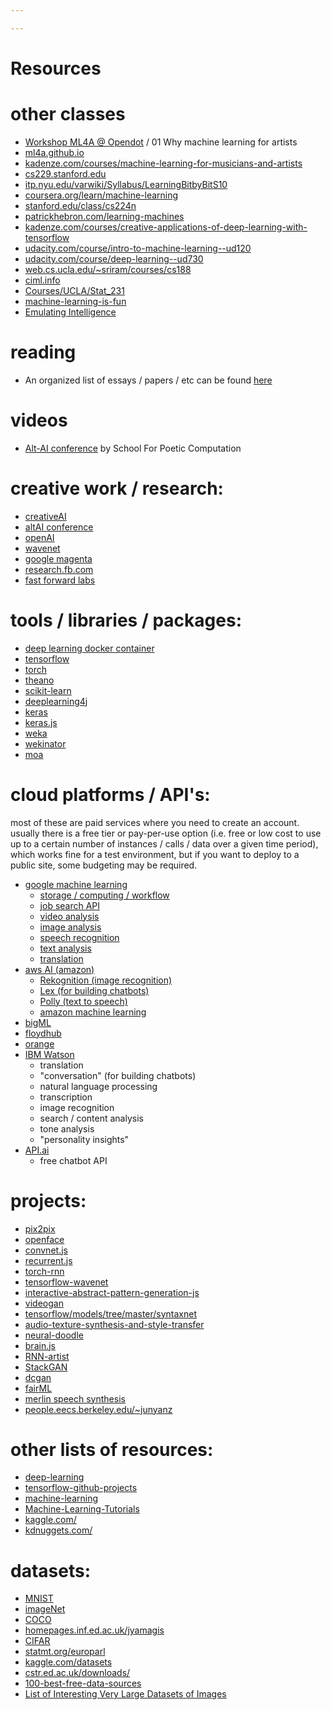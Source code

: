 ```yaml
---

---
```


Resources
=========

# other classes
* [Workshop ML4A @ Opendot](https://www.youtube.com/watch?v=yHOmMCY589Y) / 01 Why machine learning for artists
* [ml4a.github.io](https://ml4a.github.io/)
* [kadenze.com/courses/machine-learning-for-musicians-and-artists](https://www.kadenze.com/courses/machine-learning-for-musicians-and-artists-v/info)
* [cs229.stanford.edu](http://cs229.stanford.edu/)
* [itp.nyu.edu/varwiki/Syllabus/LearningBitbyBitS10](https://itp.nyu.edu/varwiki/Syllabus/LearningBitbyBitS10)
* [coursera.org/learn/machine-learning](https://www.coursera.org/learn/machine-learning)
* [stanford.edu/class/cs224n](http://web.stanford.edu/class/cs224n/)
* [patrickhebron.com/learning-machines](http://www.patrickhebron.com/learning-machines/)
* [kadenze.com/courses/creative-applications-of-deep-learning-with-tensorflow](https://www.kadenze.com/courses/creative-applications-of-deep-learning-with-tensorflow-iv/info)
* [udacity.com/course/intro-to-machine-learning--ud120](https://www.udacity.com/course/intro-to-machine-learning--ud120)
* [udacity.com/course/deep-learning--ud730](https://www.udacity.com/course/deep-learning--ud730)
* [web.cs.ucla.edu/~sriram/courses/cs188](http://web.cs.ucla.edu/~sriram/courses/cs188.winter-2017/html/index.html)
* [ciml.info](http://ciml.info/)
* [Courses/UCLA/Stat_231](http://www.stat.ucla.edu/~sczhu/Courses/UCLA/Stat_231/Stat_231.html)
* [machine-learning-is-fun](https://medium.com/@ageitgey/machine-learning-is-fun-80ea3ec3c471)
* [Emulating Intelligence](https://github.com/learning-gardens/_emulating_intelligence)

# reading
* An organized list of essays / papers / etc can be found [here](/readings/README.md)

# videos
* [Alt-AI conference](http://genekogan.com/alt-AI/#watch) by School For Poetic Computation

# creative work / research:
* <a href="http://www.creativeai.net/">creativeAI</a><br>
* <a href="http://genekogan.com/alt-AI/">altAI conference</a><br>
* <a href="https://openai.com/">openAI</a><br>
* <a href="https://deepmind.com/blog/wavenet-generative-model-raw-audio/">wavenet</a><br>
* <a href="https://magenta.tensorflow.org/welcome-to-magenta">google magenta</a><br>
* <a href="https://research.fb.com/">research.fb.com</a><br>
* <a href="http://www.fastforwardlabs.com/">fast forward labs</a><br>

# tools / libraries / packages:
* <a href="https://github.com/floydhub/dl-docker">deep learning docker container</a><br>
* <a href="https://www.tensorflow.org/">tensorflow</a><br>
* <a href="http://torch.ch/">torch</a><br>
* <a href="http://deeplearning.net/software/theano/">theano</a><br>
* <a href="http://scikit-learn.org/stable/index.html">scikit-learn</a><br>
* <a href="https://deeplearning4j.org/">deeplearning4j</a><br>
* <a href="https://keras.io/">keras</a><br>
* <a href="https://github.com/transcranial/keras-js">keras.js</a><br>
* <a href="http://www.cs.waikato.ac.nz/~ml/weka/">weka</a><br>
* <a href="http://www.wekinator.org/">wekinator</a><br>
* <a href="http://moa.cms.waikato.ac.nz/">moa</a><br>

# cloud platforms / API's:
most of these are paid services where you need to create an account. usually there is a free tier or pay-per-use option (i.e. free or low cost to use up to a certain number of instances / calls / data over a given time period), which works fine for a test environment, but if you want to deploy to a public site, some budgeting may be required. 
* [google machine learning](https://cloud.google.com/products/machine-learning/)
  - [storage / computing / workflow](https://cloud.google.com/ml/)
  - [job search API](https://cloud.google.com/jobs-api/)
  - [video analysis](https://cloud.google.com/video-intelligence/)
  - [image analysis](https://cloud.google.com/vision/)
  - [speech recognition](https://cloud.google.com/speech/)
  - [text analysis](https://cloud.google.com/natural-language/)
  - [translation](https://cloud.google.com/translate/)
* [aws AI (amazon)](https://aws.amazon.com/amazon-ai)
  - [Rekognition (image recognition)](https://aws.amazon.com/rekognition/)
  - [Lex (for building chatbots)](https://aws.amazon.com/lex/)
  - [Polly (text to speech)](https://aws.amazon.com/polly)
  - [amazon machine learning](https://aws.amazon.com/machine-learning/)
* [bigML](https://bigml.com/)
* [floydhub](https://www.floydhub.com/)
* [orange](http://orange.biolab.si/)
* [IBM Watson](https://www.ibm.com/watson/)
  - translation
  - "conversation" (for building chatbots)
  - natural language processing
  - transcription
  - image recognition
  - search / content analysis
  - tone analysis
  - "personality insights"
* [API.ai](https://api.ai/)
  - free chatbot API
  

# projects:
* <a href="https://github.com/affinelayer/pix2pix-tensorflow">pix2pix</a><br>
* <a href="http://cmusatyalab.github.io/openface/">openface</a><br>
* <a href="http://cs.stanford.edu/people/karpathy/convnetjs/">convnet.js</a><br>
* <a href="http://cs.stanford.edu/people/karpathy/recurrentjs/">recurrent.js</a><br>
* <a href="https://github.com/jcjohnson/torch-rnn">torch-rnn</a><br>
* <a href="https://github.com/ibab/tensorflow-wavenet">tensorflow-wavenet</a><br>
* <a href="http://blog.otoro.net/2016/04/24/interactive-abstract-pattern-generation-javascript-demo/">interactive-abstract-pattern-generation-js</a><br>
* <a href="https://github.com/cvondrick/videogan">videogan</a><br>
* <a href="https://github.com/tensorflow/models/tree/master/syntaxnet">tensorflow/models/tree/master/syntaxnet</a><br>
* <a href="https://dmitryulyanov.github.io/audio-texture-synthesis-and-style-transfer/">audio-texture-synthesis-and-style-transfer</a><br>
* <a href="https://github.com/alexjc/neural-doodle">neural-doodle</a><br>
* <a href="https://github.com/harthur-org/brain.js">brain.js</a><br>
* <a href="http://blog.otoro.net/2017/01/01/recurrent-neural-network-artist/">RNN-artist</a><br>
* <a href="https://github.com/hanzhanggit/StackGAN">StackGAN</a><br>
* <a href="https://github.com/soumith/dcgan.torch">dcgan</a><br>
* <a href="https://github.com/adebayoj/fairml">fairML</a><br>
* <a href="https://github.com/CSTR-Edinburgh/merlin">merlin speech synthesis</a><br>
* <a href="https://people.eecs.berkeley.edu/~junyanz/">people.eecs.berkeley.edu/~junyanz</a><br>

# other lists of resources:
* <a href="https://github.com/ChristosChristofidis/awesome-deep-learning">deep-learning</a><br>
* <a href="https://github.com/jtoy/awesome-tensorflow#github-projects">tensorflow-github-projects</a><br>
* <a href="https://github.com/josephmisiti/awesome-machine-learning">machine-learning</a><br>
* <a href="https://github.com/ujjwalkarn/Machine-Learning-Tutorials">Machine-Learning-Tutorials</a><br>
* <a href="https://www.kaggle.com/">kaggle.com/</a><br>
* <a href="http://www.kdnuggets.com/">kdnuggets.com/</a>

# datasets:
* <a href="http://yann.lecun.com/exdb/mnist/">MNIST</a>
* <a href="http://image-net.org/">imageNet</a>
* <a href="http://mscoco.org/">COCO</a><br>
* <a href="http://homepages.inf.ed.ac.uk/jyamagis/page3/page58/page58.html">homepages.inf.ed.ac.uk/jyamagis</a><br>
* <a href="https://www.cs.toronto.edu/~kriz/cifar.html">CIFAR</a><br>
* <a href="http://www.statmt.org/europarl/">statmt.org/europarl</a><br>
* <a href="https://www.kaggle.com/datasets">kaggle.com/datasets</a><br>
* <a href="http://www.cstr.ed.ac.uk/downloads/">cstr.ed.ac.uk/downloads/</a><br>
* <a href="https://www.visualnews.com/2016/07/18/100-best-free-data-sources-infographic/?utm_source=mybridge&utm_medium=blog&utm_campaign=read_more">100-best-free-data-sources</a><br>
* [List of Interesting Very Large Datasets of Images](https://docs.google.com/spreadsheets/d/1VijZSkQbqOvsvYBXdCx9UGu5zHGZPPpzwH2uHS-2XxQ/edit#gid=0)


